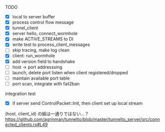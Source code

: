 TODO
- [x] local to server buffer
- [x] process control flow message
- [x] tunnel_client
- [x] server hello, connect_wormhole
- [x] make ACTIVE_STREAMS to DI
- [x] write test to process_client_messages
- [ ] skip tracing, make log clean
- [x] client: run_wormhole
- [x] add version field to handshake
- [ ] host -> port addresssing
- [ ] launch, delete port listen when client registered/dropped
- [ ] maintain available port table
- [ ] port scan, integrate with fail2ban

integration test
- [x] if server send ControlPacket::Init, then client set up local stream


(host, client_id) の組は一通りではない...？
https://github.com/agrinman/tunnelto/blob/master/tunnelto_server/src/connected_clients.rs#L49
